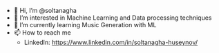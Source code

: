 - 👋 Hi, I’m @soltanagha
- 👀 I’m interested in Machine Learning and Data processing techniques
- 🌱 I’m currently learning Music Generation with ML
- 📫 How to reach me
     * LinkedIn: https://www.linkedin.com/in/soltanagha-huseynov/

<!---
soltanagha/soltanagha is a ✨ special ✨ repository because its `README.md` (this file) appears on your GitHub profile.
You can click the Preview link to take a look at your changes.
--->
